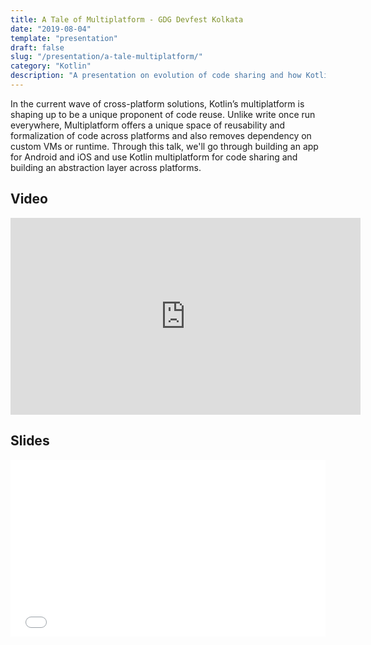 ```yaml
---
title: A Tale of Multiplatform - GDG Devfest Kolkata
date: "2019-08-04"
template: "presentation"
draft: false
slug: "/presentation/a-tale-multiplatform/"
category: "Kotlin"
description: "A presentation on evolution of code sharing and how Kotlin Multiplatform fits into it"
---
```


In the current wave of cross-platform solutions, Kotlin’s multiplatform is shaping up to be a unique proponent of code reuse. Unlike write once run everywhere, Multiplatform offers a unique space of reusability and formalization of code across platforms and also removes dependency on custom VMs or runtime. Through this talk, we'll go through building an app for Android and iOS and use Kotlin multiplatform for code sharing and building an abstraction layer across platforms.


## Video
<iframe width="560" height="315" src="https://www.youtube.com/embed/25MLHkSehD4" frameborder="0" allow="accelerometer; autoplay; encrypted-media; gyroscope; picture-in-picture" allowfullscreen></iframe>

## Slides
<div style="left: 0; width: 100%; height: 0; position: relative; padding-bottom: 56.1972%;"><iframe src="//speakerdeck.com/player/78b8a90493ef4519aaa6c136bcfd5d07" style="border: 0; top: 0; left: 0; width: 100%; height: 100%; position: absolute;" width="560" height="315" allowfullscreen scrolling="no" allow="encrypted-media"></iframe></div>
